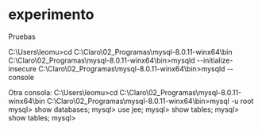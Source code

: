# experimento
Pruebas 

C:\Users\leomu>cd C:\Claro\02_Programas\mysql-8.0.11-winx64\bin
C:\Claro\02_Programas\mysql-8.0.11-winx64\bin>mysqld --initialize-insecure
C:\Claro\02_Programas\mysql-8.0.11-winx64\bin>mysqld --console

Otra consola:
C:\Users\leomu>cd C:\Claro\02_Programas\mysql-8.0.11-winx64\bin
C:\Claro\02_Programas\mysql-8.0.11-winx64\bin>mysql -u root
mysql> show databases;
mysql> use jee;
mysql> show tables;
mysql> show tables;
mysql>

